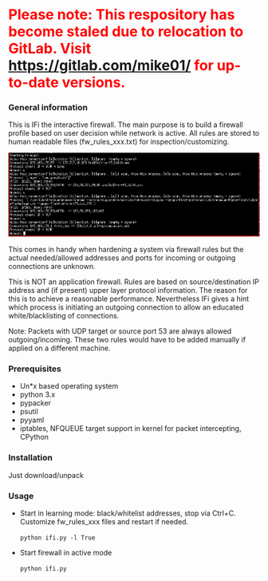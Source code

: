 # <span style="color:red">Please note: This respository has become staled due to relocation to GitLab. Visit https://gitlab.com/mike01/ for up-to-date versions.</span>


### General information
This is IFi the interactive firewall. The main purpose is to build
a firewall profile based on user decision while network is active.
All rules are stored to human readable files (fw_rules_xxx.txt) for
inspection/customizing.

<p align="center">
  <img src="https://raw.githubusercontent.com/mike01/ifi/master/screenshot.png" alt="ifi"/>
</p>

This comes in handy when hardening a system via firewall rules
but the actual needed/allowed addresses and ports for incoming
or outgoing connections are unknown.

This is NOT an application firewall. Rules are based
on source/destination IP address and (if present) upper
layer protocol information. The reason for this is to achieve
a reasonable performance. Nevertheless IFi gives a hint
which process is initiating an outgoing connection to allow an
educated white/blacklisting of connections.

Note: Packets with UDP target or source port 53 are always allowed outgoing/incoming.
These two rules would have to be added manually if applied on a different machine.
### Prerequisites
- Un*x based operating system
- python 3.x
- pypacker
- psutil
- pyyaml
- iptables, NFQUEUE target support in kernel for packet intercepting, CPython

### Installation
Just download/unpack

### Usage
- Start in learning mode: black/whitelist addresses, stop via Ctrl+C. Customize fw_rules_xxx files and restart if needed.

  `python ifi.py -l True`

- Start firewall in active mode

  `python ifi.py`
